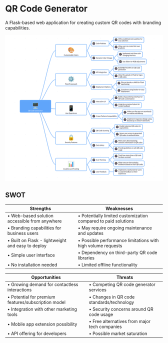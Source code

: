 # QR Code Generator

A Flask-based web application for creating custom QR codes with branding capabilities.

![Brainstorm](brainstorm.png)


## SWOT

| **Strengths** | **Weaknesses** |
|---------------|----------------|
| • Web-based solution accessible from anywhere | • Potentially limited customization compared to paid solutions |
| • Branding capabilities for business users | • May require ongoing maintenance and updates |
| • Built on Flask - lightweight and easy to deploy | • Possible performance limitations with high volume requests |
| • Simple user interface  | • Dependency on third-party QR code libraries |
| • No installation needed | • Limited offline functionality |

| **Opportunities** | **Threats** |
|-------------------|------------|
| • Growing demand for contactless interactions | • Competing QR code generator services |
| • Potential for premium features/subscription model | • Changes in QR code standards/technology |
| • Integration with other marketing tools | • Security concerns around QR code usage |
| • Mobile app extension possibility | • Free alternatives from major tech companies |
| • API offering for developers | • Possible market saturation |